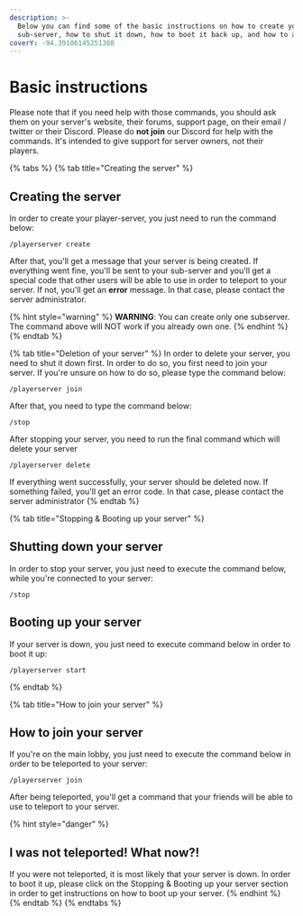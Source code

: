 ```yaml
---
description: >-
  Below you can find some of the basic instructions on how to create your
  sub-server, how to shut it down, how to boot it back up, and how to access it.
coverY: -94.39106145251388
---
```


# Basic instructions

Please note that if you need help with those commands, you should ask them on your server's website, their forums, support page, on their email / twitter or their Discord. Please do **not join** our Discord for help with the commands. It's intended to give support for server owners, not their players.

{% tabs %}
{% tab title="Creating the server" %}
## Creating the server

In order to create your player-server, you just need to run the command below:

```
/playerserver create
```

After that, you'll get a message that your server is being created. If everything went fine, you'll be sent to your sub-server and you'll get a special code that other users will be able to use in order to teleport to your server. If not, you'll get an **error** message. In that case, please contact the server administrator.

{% hint style="warning" %}
**WARNING**: You can create only one subserver. The command above will NOT work if you already own one.
{% endhint %}
{% endtab %}

{% tab title="Deletion of your server" %}
In order to delete your server, you need to shut it down first. In order to do so, you first need to join your server. If you're unsure on how to do so, please type the command below:

```
/playerserver join
```

After that, you need to type the command below:

```
/stop
```

After stopping your server, you need to run the final command which will delete your server

```
/playerserver delete
```

If everything went successfully, your server should be deleted now. If something failed, you'll get an error code. In that case, please contact the server administrator
{% endtab %}

{% tab title="Stopping & Booting up your server" %}
## Shutting down your server

In order to stop your server, you just need to execute the command below, while you're connected to your server:

```
/stop
```

## Booting up your server

If your server is down, you just need to execute command below in order to boot it up:

```
/playerserver start
```
{% endtab %}

{% tab title="How to join your server" %}
## How to join your server

If you're on the main lobby, you just need to execute the command below in order to be teleported to your server:

```
/playerserver join
```

After being teleported, you'll get a command that your friends will be able to use to teleport to your server.

{% hint style="danger" %}
## I was not teleported! What now?!

If you were not teleported, it is most likely that your server is down. In order to boot it up, please click on the Stopping & Booting up your server section in order to get instructions on how to boot up your server.
{% endhint %}
{% endtab %}
{% endtabs %}
